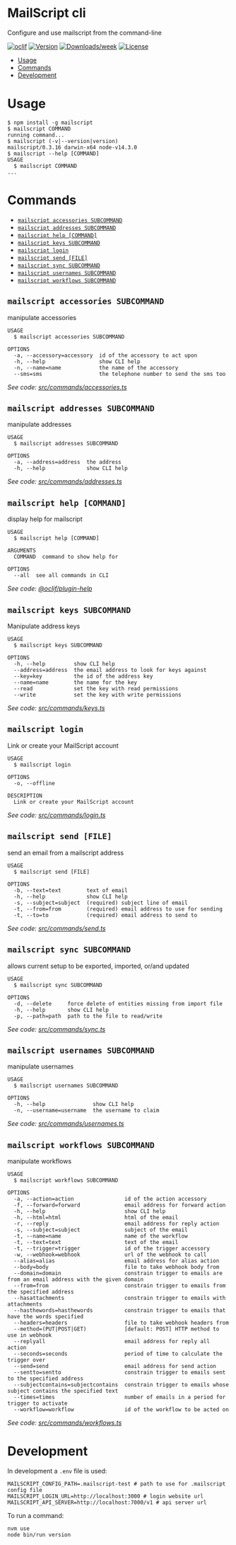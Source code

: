 MailScript cli
==============

Configure and use mailscript from the command-line

[![oclif](https://img.shields.io/badge/cli-oclif-brightgreen.svg)](https://oclif.io)
[![Version](https://img.shields.io/npm/v/mailscriptcli.svg)](https://npmjs.org/package/mailscriptcli)
[![Downloads/week](https://img.shields.io/npm/dw/mailscriptcli.svg)](https://npmjs.org/package/mailscriptcli)
[![License](https://img.shields.io/npm/l/mailscriptcli.svg)](https://github.com/getmailscript/mailscriptcli/blob/master/package.json)

<!-- toc -->
* [Usage](#usage)
* [Commands](#commands)
* [Development](#development)
<!-- tocstop -->
# Usage
<!-- usage -->
```sh-session
$ npm install -g mailscript
$ mailscript COMMAND
running command...
$ mailscript (-v|--version|version)
mailscript/0.3.16 darwin-x64 node-v14.3.0
$ mailscript --help [COMMAND]
USAGE
  $ mailscript COMMAND
...
```
<!-- usagestop -->
# Commands
<!-- commands -->
* [`mailscript accessories SUBCOMMAND`](#mailscript-accessories-subcommand)
* [`mailscript addresses SUBCOMMAND`](#mailscript-addresses-subcommand)
* [`mailscript help [COMMAND]`](#mailscript-help-command)
* [`mailscript keys SUBCOMMAND`](#mailscript-keys-subcommand)
* [`mailscript login`](#mailscript-login)
* [`mailscript send [FILE]`](#mailscript-send-file)
* [`mailscript sync SUBCOMMAND`](#mailscript-sync-subcommand)
* [`mailscript usernames SUBCOMMAND`](#mailscript-usernames-subcommand)
* [`mailscript workflows SUBCOMMAND`](#mailscript-workflows-subcommand)

## `mailscript accessories SUBCOMMAND`

manipulate accessories

```
USAGE
  $ mailscript accessories SUBCOMMAND

OPTIONS
  -a, --accessory=accessory  id of the accessory to act upon
  -h, --help                 show CLI help
  -n, --name=name            the name of the accessory
  --sms=sms                  the telephone number to send the sms too
```

_See code: [src/commands/accessories.ts](https://github.com/getmailscript/cli/blob/v0.3.16/src/commands/accessories.ts)_

## `mailscript addresses SUBCOMMAND`

manipulate addresses

```
USAGE
  $ mailscript addresses SUBCOMMAND

OPTIONS
  -a, --address=address  the address
  -h, --help             show CLI help
```

_See code: [src/commands/addresses.ts](https://github.com/getmailscript/cli/blob/v0.3.16/src/commands/addresses.ts)_

## `mailscript help [COMMAND]`

display help for mailscript

```
USAGE
  $ mailscript help [COMMAND]

ARGUMENTS
  COMMAND  command to show help for

OPTIONS
  --all  see all commands in CLI
```

_See code: [@oclif/plugin-help](https://github.com/oclif/plugin-help/blob/v3.2.0/src/commands/help.ts)_

## `mailscript keys SUBCOMMAND`

Manipulate address keys

```
USAGE
  $ mailscript keys SUBCOMMAND

OPTIONS
  -h, --help         show CLI help
  --address=address  the email address to look for keys against
  --key=key          the id of the address key
  --name=name        the name for the key
  --read             set the key with read permissions
  --write            set the key with write permissions
```

_See code: [src/commands/keys.ts](https://github.com/getmailscript/cli/blob/v0.3.16/src/commands/keys.ts)_

## `mailscript login`

Link or create your MailScript account

```
USAGE
  $ mailscript login

OPTIONS
  -o, --offline

DESCRIPTION
  Link or create your MailScript account
```

_See code: [src/commands/login.ts](https://github.com/getmailscript/cli/blob/v0.3.16/src/commands/login.ts)_

## `mailscript send [FILE]`

send an email from a mailscript address

```
USAGE
  $ mailscript send [FILE]

OPTIONS
  -b, --text=text        text of email
  -h, --help             show CLI help
  -s, --subject=subject  (required) subject line of email
  -t, --from=from        (required) email address to use for sending
  -t, --to=to            (required) email address to send to
```

_See code: [src/commands/send.ts](https://github.com/getmailscript/cli/blob/v0.3.16/src/commands/send.ts)_

## `mailscript sync SUBCOMMAND`

allows current setup to be exported, imported, or/and updated

```
USAGE
  $ mailscript sync SUBCOMMAND

OPTIONS
  -d, --delete     force delete of entities missing from import file
  -h, --help       show CLI help
  -p, --path=path  path to the file to read/write
```

_See code: [src/commands/sync.ts](https://github.com/getmailscript/cli/blob/v0.3.16/src/commands/sync.ts)_

## `mailscript usernames SUBCOMMAND`

manipulate usernames

```
USAGE
  $ mailscript usernames SUBCOMMAND

OPTIONS
  -h, --help               show CLI help
  -n, --username=username  the username to claim
```

_See code: [src/commands/usernames.ts](https://github.com/getmailscript/cli/blob/v0.3.16/src/commands/usernames.ts)_

## `mailscript workflows SUBCOMMAND`

manipulate workflows

```
USAGE
  $ mailscript workflows SUBCOMMAND

OPTIONS
  -a, --action=action                id of the action accessory
  -f, --forward=forward              email address for forward action
  -h, --help                         show CLI help
  -h, --html=html                    html of the email
  -r, --reply                        email address for reply action
  -s, --subject=subject              subject of the email
  -t, --name=name                    name of the workflow
  -t, --text=text                    text of the email
  -t, --trigger=trigger              id of the trigger accessory
  -w, --webhook=webhook              url of the webhook to call
  --alias=alias                      email address for alias action
  --body=body                        file to take webhook body from
  --domain=domain                    constrain trigger to emails are from an email address with the given domain
  --from=from                        constrain trigger to emails from the specified address
  --hasattachments                   constrain trigger to emails with attachments
  --hasthewords=hasthewords          constrain trigger to emails that have the words specified
  --headers=headers                  file to take webhook headers from
  --method=(PUT|POST|GET)            [default: POST] HTTP method to use in webhook
  --replyall                         email address for reply all action
  --seconds=seconds                  period of time to calculate the trigger over
  --send=send                        email address for send action
  --sentto=sentto                    constrain trigger to emails sent to the specified address
  --subjectcontains=subjectcontains  constrain trigger to emails whose subject contains the specified text
  --times=times                      number of emails in a period for trigger to activate
  --workflow=workflow                id of the workflow to be acted on
```

_See code: [src/commands/workflows.ts](https://github.com/getmailscript/cli/blob/v0.3.16/src/commands/workflows.ts)_
<!-- commandsstop -->

# Development

In development a `.env` file is used:

```shell
MAILSCRIPT_CONFIG_PATH=.mailscript-test # path to use for .mailscript config file
MAILSCRIPT_LOGIN_URL=http://localhost:3000 # login website url
MAILSCRIPT_API_SERVER=http://localhost:7000/v1 # api server url
```

To run a command:

```shell
nvm use
node bin/run version
```
